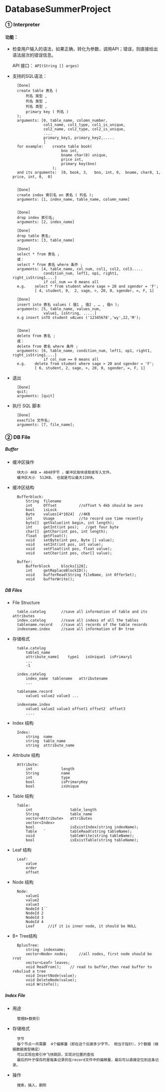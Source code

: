 # DatabaseSummerProject

###  ① Interpreter ###

#### 功能： ####
+ 检查用户输入的语法，如果正确，转化为参数，调用API；错误，则直接给出语法层次的错误信息。

	API 接口：
		`API(String [] arges)`

+ 支持的SQL语法：
		
		[Done]
		create table 表名 (
			列名 类型 ,
			列名 类型 ,
			列名 类型 ,
			primary key ( 列名 )
		);
		arguments: [0, table_name, colomn_number, 
					col1_name, col1_type, col1_is_unique,
					col2_name, col2_type, col2_is_unique,
					....
					primary_key1, primary_key2,.....	
					]
		for example: 	create table book( 
							bno int, 
							bname char(8) unique, 
							price int, 
							primary key(bno)
						);
		and its arguments:	[0, book, 3,   bno, int, 0,  bname, char8, 1,  price, int, 0,  0]		

						
		[Done]
		create index 索引名 on 表名 ( 列名 );		
		arguments: [1, index_name, table_name, column_name]

		
		[Done]
		drop index 索引名;
		arguments: [2, index_name]

		[Done]
		drop table 表名;
		arguments: [3, table_name]		

		[Done]
		select * from 表名 ;
		或：
		select * from 表名 where 条件 ;
		arguments: [4, table_name, col_num, col1, col2, col3.....
					condition_num, left1, op1, right1, right_isString1....]
					if col_num == 0 means all
		e.g. 	select * from student where sage > 20 and sgender = 'F';
				[ 4, student, 0,  2, sage, >, 20, 0, sgender, =, F, 1]		
		
		[Done]
		insert into 表名 values ( 值1 , 值2 , … , 值n );
		arguments: [5, table_name, values_num,
					value1, isString, .....]	
		e.g	insert inTO student vALues ('12345678','wy',22,'M');
		
		
		[Done]
		delete from 表名 ;
		或：
		delete from 表名 where 条件 ;
		arguments: [6, table_name, condition_num, left1, op1, right1, right_isString1....]
					if col_num == 0 means all
		e.g. 	delete from student where sage > 20 and sgender = 'F';
				[ 6, student, 2, sage, >, 20, 0, sgender, =, F, 1]	
		

+ 退出
		
		[Done]
		quit;
		arguments: [quit]
		

+ 执行 SQL 脚本
		
		[Done]
		execfile 文件名;
		arguments: [7, file_name];

###   ② DB File ###

##### Buffer #####

  
+ 缓冲区操作

		块大小 4KB = 4048字节 ，缓冲区按块读取或写入文件。
		缓冲区大小  512KB， 也就是可以最大128块。

+ 缓冲区结构
		
		Bufferblock:
			String 	filename
			int 	Offset			//offset % 4kb should be zero
			bool  	isLock
			Byte    values[4*1024]	//4KB
			int		Usage 			//to record use time recently
			byte[]  getValue(int begin, int length);
			int 	getInt(int pos);   //get four byte
			char[]  getChar(int pos, int length);
			float 	getFloat();
			void    setByte(int pos, Byte [] value);
			void    setInt(int pos, int value);
			void    setFloat(int pos, float value);
			void    setChar(int pos, char[] value);
		
		Buffer:
			Bufferblock		blocks[128];
			int 	getReplaceBlockID();
			void 	bufferRead(String fileName, int OfferSet);
			void    bufferWrite();
			
##### DB Files #####

+ File Structure

		table.catelog		//save all information of table and its attributes
		index.catelog 		//save all indexs of all the tables
		tablename.record	//save all records of the table records
		indexname.index		//save all information of B+ tree
	
+ 存储格式
		
		table.catelog
			table1_name
			attribute_name1    type1   isUnique1  isPrimary1
			...
			-1
		
		index.catelog
			index_name	tablename	attributename
			...
		
		tablename.record
			value1 value2 value3 ...
		
		indexname.index
			value1 value2 value3 offset1 offset2  offset3
			....
			
+ Index 结构
		
		Index:
			string 	name
			string 	table_name
			string 	attribute_name


+ Attribute 结构
		
		Attribute:
			int				length
			String 			name
			int 			type	
			bool			isPrimaryKey
			bool 			isUnique
		
+ Table 结构
		
		Table:
			int					table_length
			String 				table_name
			vector<Attribute>	attributes
			vector<Index>		
			bool				isExistIndex(string indexName);
			Table 	`			tableRead(string tableName);
			void  				tableWrite(string tableName);
			bool				isExistTable(string tableName);
+ Leaf 结构
			
		Leaf:	
			value
			order
			offset


+ Node 结构
		
		Node:
			value1 
			value2
			value3
			NodeId 1``
			NodeId 2
			NodeId 3
			NodeId 4
			Leaf      //if it is inner node, it should be NULL

+ B+ Tree结构
		
		BplusTree:
			string 	indexname;
			vector<Node> nodes;		//all nodes, first node should be rrot
			vector<Leaf> leaves;
			void ReadFrom();	// read to buffer,then read buffer to rebuliud a tree
			void InsertNode(value);
			void DeleteNode(value);
			void WriteTo();
			
			

##### Index File #####

+ 用途
	
		管理B+数索引
+ 存储格式
		
		字节
		每个节点一共需要  4个偏移量（即在这个后面多少字节， 相当于指针），3个数据（根据数据类型确定）
		可以实现在索引中飞快跳跃，实现对位置的查找
		最后的叶子保存的是每条记录的在record文件中的偏移量，最后可以直接定位到这条记录。

+ 操作
		
		搜索，插入，删除




